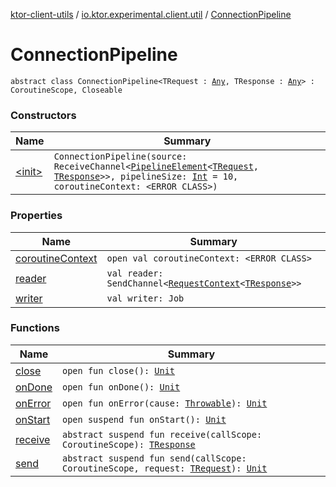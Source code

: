 [ktor-client-utils](../../index.md) / [io.ktor.experimental.client.util](../index.md) / [ConnectionPipeline](./index.md)

# ConnectionPipeline

`abstract class ConnectionPipeline<TRequest : `[`Any`](https://kotlinlang.org/api/latest/jvm/stdlib/kotlin/-any/index.html)`, TResponse : `[`Any`](https://kotlinlang.org/api/latest/jvm/stdlib/kotlin/-any/index.html)`> : CoroutineScope, Closeable`

### Constructors

| Name | Summary |
|---|---|
| [&lt;init&gt;](-init-.md) | `ConnectionPipeline(source: ReceiveChannel<`[`PipelineElement`](../-pipeline-element/index.md)`<`[`TRequest`](index.md#TRequest)`, `[`TResponse`](index.md#TResponse)`>>, pipelineSize: `[`Int`](https://kotlinlang.org/api/latest/jvm/stdlib/kotlin/-int/index.html)` = 10, coroutineContext: <ERROR CLASS>)` |

### Properties

| Name | Summary |
|---|---|
| [coroutineContext](coroutine-context.md) | `open val coroutineContext: <ERROR CLASS>` |
| [reader](reader.md) | `val reader: SendChannel<`[`RequestContext`](../-request-context/index.md)`<`[`TResponse`](index.md#TResponse)`>>` |
| [writer](writer.md) | `val writer: Job` |

### Functions

| Name | Summary |
|---|---|
| [close](close.md) | `open fun close(): `[`Unit`](https://kotlinlang.org/api/latest/jvm/stdlib/kotlin/-unit/index.html) |
| [onDone](on-done.md) | `open fun onDone(): `[`Unit`](https://kotlinlang.org/api/latest/jvm/stdlib/kotlin/-unit/index.html) |
| [onError](on-error.md) | `open fun onError(cause: `[`Throwable`](https://kotlinlang.org/api/latest/jvm/stdlib/kotlin/-throwable/index.html)`): `[`Unit`](https://kotlinlang.org/api/latest/jvm/stdlib/kotlin/-unit/index.html) |
| [onStart](on-start.md) | `open suspend fun onStart(): `[`Unit`](https://kotlinlang.org/api/latest/jvm/stdlib/kotlin/-unit/index.html) |
| [receive](receive.md) | `abstract suspend fun receive(callScope: CoroutineScope): `[`TResponse`](index.md#TResponse) |
| [send](send.md) | `abstract suspend fun send(callScope: CoroutineScope, request: `[`TRequest`](index.md#TRequest)`): `[`Unit`](https://kotlinlang.org/api/latest/jvm/stdlib/kotlin/-unit/index.html) |
